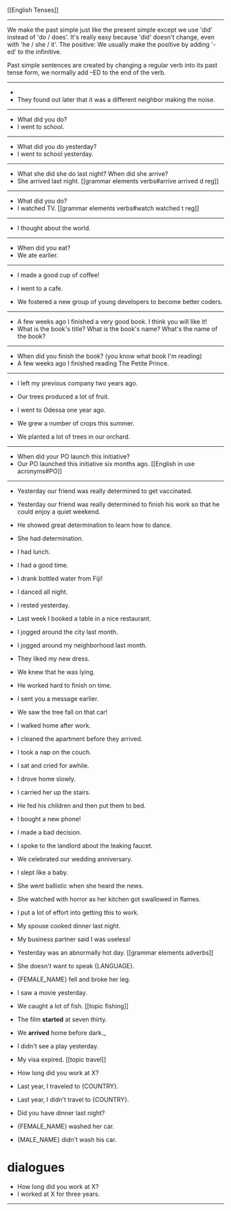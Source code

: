 [[English Tenses]]

---

We make the past simple just like the present simple except we use 'did' instead of 'do / does'. It's really easy because 'did' doesn't change, even with 'he / she / it'. The positive: We usually make the positive by adding '-ed' to the infinitive.

Past simple sentences are created by changing a regular verb into its past tense form, we normally add –ED to the end of the verb.

---
- 
- They found out later that it was a different neighbor making the noise.
---
- What did you do?
- I went to school.

---

- What did you do yesterday?
- I went to school yesterday.

---

- What she did she do last night? When did she arrive?
- She arrived last night. [[grammar elements verbs#arrive arrived d reg]]

---
- What did you do?
- I watched TV. [[grammar elements verbs#watch watched t reg]]

---

- I thought about the world.

---
- When did you eat?
- We ate earlier.
---

- I made a good cup of coffee!
- I went to a cafe.


- We fostered a new group of young developers to become better coders.
---

- A few weeks ago I finished a very good book. I think you will like it!
- What is the book's title? What is the book's name? What's the name of the book?

---

- When did you finish the book? (you know what book I'm reading)
- A few weeks ago I finished reading The Petite Prince.

---

- I left my previous company two years ago.
- Our trees produced a lot of fruit.
- I went to Odessa one year ago.

- We grew a number of crops this summer.

- We planted a lot of trees in our orchard.

---
- When did your PO launch this initiative?
- Our PO launched this initiative six months ago. [[English in use acronyms#PO]]

---

- Yesterday our friend was really determined to get vaccinated.

- Yesterday our friend was really determined to finish his work so that he could enjoy a quiet weekend.

- He showed great determination to learn how to dance.

- She had determination.

- I had lunch.
- I had a good time.

- I drank bottled water from Fiji!

- I danced all night.

- I rested yesterday.

- Last week I booked a table in a nice restaurant.

- I jogged around the city last month.

- I jogged around my neighborhood last month.

- They liked my new dress.

- We knew that he was lying.

- He worked hard to finish on time.

- I sent you a message earlier.

- We saw the tree fall on that car!

- I walked home after work.

- I cleaned the apartment before they arrived.

- I took a nap on the couch.

- I sat and cried for awhile.

- I drove home slowly.

- I carried her up the stairs.

- He fed his children and then put them to bed.

- I bought a new phone!

- I made a bad decision.

- I spoke to the landlord about the leaking faucet.

- We celebrated our wedding anniversary.

- I slept like a baby.

- She went ballistic when she heard the news.

- She watched with horror as her kitchen got swallowed in flames.

- I put a lot of effort into getting this to work.

- My spouse cooked dinner last night.

- My business partner said I was useless!
- Yesterday was an abnormally hot day. [[grammar elements adverbs]]
- She doesn't want to speak {LANGUAGE}.
- {FEMALE_NAME}  fell and broke her leg.
-   I saw a movie yesterday.
-   We caught a lot of fish. [[topic fishing]]
- The film **started** at seven thirty.  
- We **arrived** home before dark._
-   I didn't see a play yesterday.
-   My visa expired. [[topic travel]]
-   How long did you work at X?
-   Last year, I traveled to {COUNTRY}.
-   Last year, I didn't travel to {COUNTRY}.
-   Did you have dinner last night?
-   {FEMALE_NAME}  washed her car.
-   {MALE_NAME}  didn't wash his car.

# dialogues
-   How long did you work at X?
-   I worked at X for three years.
  ---
